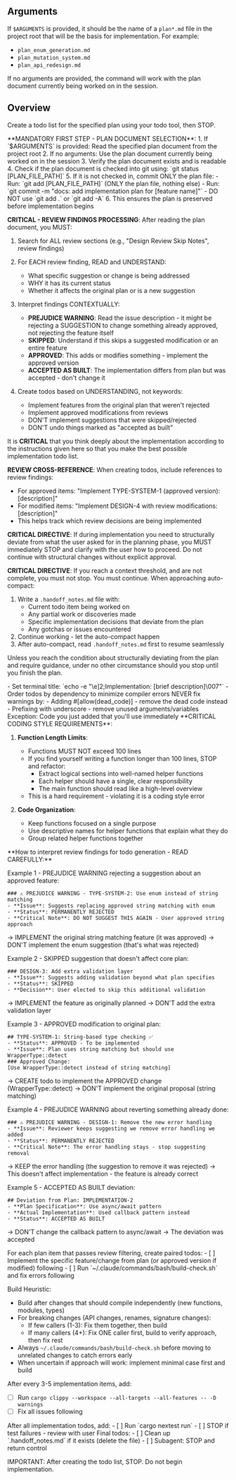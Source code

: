 ## Arguments
If `$ARGUMENTS` is provided, it should be the name of a `plan*.md` file in the project root that will be the basis for implementation. For example:
- `plan_enum_generation.md`
- `plan_mutation_system.md`
- `plan_api_redesign.md`

If no arguments are provided, the command will work with the plan document currently being worked on in the session.

## Overview
Create a todo list for the specified plan using your todo tool, then STOP.

<PlanDocumentEvaluation>
**MANDATORY FIRST STEP - PLAN DOCUMENT SELECTION**:
1. If `$ARGUMENTS` is provided: Read the specified plan document from the project root
2. If no arguments: Use the plan document currently being worked on in the session
3. Verify the plan document exists and is readable
4. Check if the plan document is checked into git using: `git status [PLAN_FILE_PATH]`
5. If it is not checked in, commit ONLY the plan file:
   - Run: `git add [PLAN_FILE_PATH]` (ONLY the plan file, nothing else)
   - Run: `git commit -m "docs: add implementation plan for [feature name]"`
   - DO NOT use `git add .` or `git add -A`
6. This ensures the plan is preserved before implementation begins

**CRITICAL - REVIEW FINDINGS PROCESSING**:
After reading the plan document, you MUST:
1. Search for ALL review sections (e.g., "Design Review Skip Notes", review findings)
2. For EACH review finding, READ and UNDERSTAND:
   - What specific suggestion or change is being addressed
   - WHY it has its current status
   - Whether it affects the original plan or is a new suggestion
   
3. Interpret findings CONTEXTUALLY:
   - **PREJUDICE WARNING**: Read the issue description - it might be rejecting a SUGGESTION to change something already approved, not rejecting the feature itself
   - **SKIPPED**: Understand if this skips a suggested modification or an entire feature
   - **APPROVED**: This adds or modifies something - implement the approved version
   - **ACCEPTED AS BUILT**: The implementation differs from plan but was accepted - don't change it
   
4. Create todos based on UNDERSTANDING, not keywords:
   - Implement features from the original plan that weren't rejected
   - Implement approved modifications from reviews
   - DON'T implement suggestions that were skipped/rejected
   - DON'T undo things marked as "accepted as built"
</PlanDocumentEvaluation>

It is **CRITICAL** that you think deeply about the implementation according to the instructions given here so that you make the best possible implementation todo list.

**REVIEW CROSS-REFERENCE**: When creating todos, include references to review findings:
- For approved items: "Implement TYPE-SYSTEM-1 (approved version): [description]"
- For modified items: "Implement DESIGN-4 with review modifications: [description]"
- This helps track which review decisions are being implemented

**CRITICAL DIRECTIVE**: If during implementation you need to structurally deviate from what the user asked for in the planning phase, you MUST immediately STOP and clarify with the user how to proceed. Do not continue with structural changes without explicit approval.

**CRITICAL DIRECTIVE**: If you reach a context threshold, and are not complete, you must not stop. You must continue. When approaching auto-compact:
1. Write a `.handoff_notes.md` file with:
   - Current todo item being worked on
   - Any partial work or discoveries made
   - Specific implementation decisions that deviate from the plan
   - Any gotchas or issues encountered
2. Continue working - let the auto-compact happen
3. After auto-compact, read `.handoff_notes.md` first to resume seamlessly

Unless you reach the condition about structurally deviating from the plan and require guidance, under no other circumstance should you stop until you finish the plan.

<Setup>
- Set terminal title: `echo -e "\e]2;Implementation: [brief description]\007"`
- Order todos by dependency to minimize compiler errors
</Setup>

<WarningRules>
NEVER fix warnings by:
- Adding #[allow(dead_code)] - remove the dead code instead
- Prefixing with underscore - remove unused arguments/variables
Exception: Code you just added that you'll use immediately
</WarningRules>

<CodingGuidelines>
**CRITICAL CODING STYLE REQUIREMENTS**:

1. **Function Length Limits**:
   - Functions MUST NOT exceed 100 lines
   - If you find yourself writing a function longer than 100 lines, STOP and refactor:
     - Extract logical sections into well-named helper functions
     - Each helper should have a single, clear responsibility
     - The main function should read like a high-level overview
   - This is a hard requirement - violating it is a coding style error

2. **Code Organization**:
   - Keep functions focused on a single purpose
   - Use descriptive names for helper functions that explain what they do
   - Group related helper functions together
</CodingGuidelines>

<ReviewFindingsInterpretation>
**How to interpret review findings for todo generation - READ CAREFULLY:**

Example 1 - PREJUDICE WARNING rejecting a suggestion about an approved feature:
```
### ⚠️ PREJUDICE WARNING - TYPE-SYSTEM-2: Use enum instead of string matching
- **Issue**: Suggests replacing approved string matching with enum
- **Status**: PERMANENTLY REJECTED
- **Critical Note**: DO NOT SUGGEST THIS AGAIN - User approved string approach
```
→ IMPLEMENT the original string matching feature (it was approved)
→ DON'T implement the enum suggestion (that's what was rejected)

Example 2 - SKIPPED suggestion that doesn't affect core plan:
```
### DESIGN-3: Add extra validation layer
- **Issue**: Suggests adding validation beyond what plan specifies
- **Status**: SKIPPED
- **Decision**: User elected to skip this additional validation
```
→ IMPLEMENT the feature as originally planned
→ DON'T add the extra validation layer

Example 3 - APPROVED modification to original plan:
```
## TYPE-SYSTEM-1: String-based type checking ✅
- **Status**: APPROVED - To be implemented
- **Issue**: Plan uses string matching but should use WrapperType::detect
### Approved Change:
[Use WrapperType::detect instead of string matching]
```
→ CREATE todo to implement the APPROVED change (WrapperType::detect)
→ DON'T implement the original proposal (string matching)

Example 4 - PREJUDICE WARNING about reverting something already done:
```
### ⚠️ PREJUDICE WARNING - DESIGN-1: Remove the new error handling
- **Issue**: Reviewer keeps suggesting we remove error handling we added
- **Status**: PERMANENTLY REJECTED  
- **Critical Note**: The error handling stays - stop suggesting removal
```
→ KEEP the error handling (the suggestion to remove it was rejected)
→ This doesn't affect implementation - the feature is already correct

Example 5 - ACCEPTED AS BUILT deviation:
```
## Deviation from Plan: IMPLEMENTATION-2
- **Plan Specification**: Use async/await pattern
- **Actual Implementation**: Used callback pattern instead
- **Status**: ACCEPTED AS BUILT
```
→ DON'T change the callback pattern to async/await
→ The deviation was accepted
</ReviewFindingsInterpretation>

<ImplementationTodos>
For each plan item that passes review filtering, create paired todos:
- [ ] Implement the specific feature/change from plan (or approved version if modified) following <CodingGuidelines>
- [ ] Run `~/.claude/commands/bash/build-check.sh` and fix errors following <WarningRules>

Build Heuristic:
- Build after changes that should compile independently (new functions, modules, types)
- For breaking changes (API changes, renames, signature changes):
  - If few callers (1-3): Fix them together, then build
  - If many callers (4+): Fix ONE caller first, build to verify approach, then fix rest
- Always `~/.claude/commands/bash/build-check.sh` before moving to unrelated changes to catch errors early
- When uncertain if approach will work: implement minimal case first and build

After every 3-5 implementation items, add:
- [ ] Run `cargo clippy --workspace --all-targets --all-features -- -D warnings`
- [ ] Fix all issues following <WarningRules>
</ImplementationTodos>

<ValidationTodos>
After all implementation todos, add:
- [ ] Run `cargo nextest run`
- [ ] STOP if test failures - review with user
</ValidationTodos>

<ReviewTodos>
Final todos:
- [ ] Clean up `.handoff_notes.md` if it exists (delete the file)
- [ ] Subagent: STOP and return control
</ReviewTodos>


IMPORTANT: After creating the todo list, STOP. Do not begin implementation.
